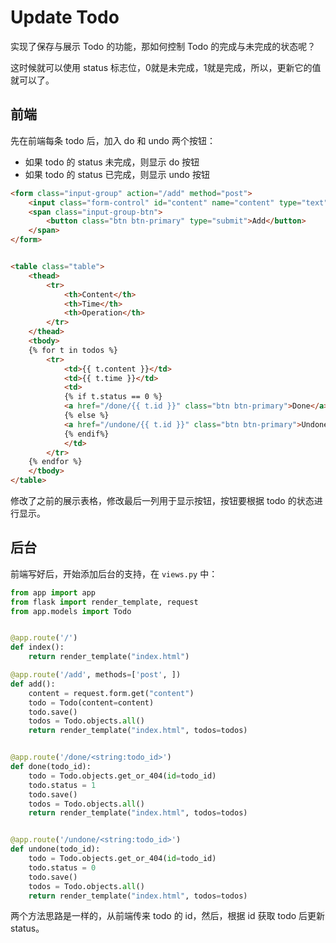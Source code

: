 # Update Todo

实现了保存与展示 Todo 的功能，那如何控制 Todo 的完成与未完成的状态呢？

这时候就可以使用 status 标志位，0就是未完成，1就是完成，所以，更新它的值就可以了。

## 前端

先在前端每条 todo 后，加入 do 和 undo 两个按钮：

- 如果 todo 的 status 未完成，则显示 do 按钮
- 如果 todo 的 status 已完成，则显示 undo 按钮

```html
<form class="input-group" action="/add" method="post">
    <input class="form-control" id="content" name="content" type="text" value="">
    <span class="input-group-btn">
        <button class="btn btn-primary" type="submit">Add</button>
    </span>
</form>


<table class="table">
    <thead>
        <tr>
            <th>Content</th>
            <th>Time</th>
            <th>Operation</th>
        </tr>
    </thead>
    <tbody>
    {% for t in todos %}
        <tr>
            <td>{{ t.content }}</td>
            <td>{{ t.time }}</td>
            <td>
            {% if t.status == 0 %}
            <a href="/done/{{ t.id }}" class="btn btn-primary">Done</a>
            {% else %}
            <a href="/undone/{{ t.id }}" class="btn btn-primary">Undone</a>
            {% endif%}
            </td>
        </tr>
    {% endfor %}
    </tbody>
</table>
```

修改了之前的展示表格，修改最后一列用于显示按钮，按钮要根据 todo 的状态进行显示。

## 后台

前端写好后，开始添加后台的支持，在 `views.py` 中：

```python
from app import app
from flask import render_template, request
from app.models import Todo


@app.route('/')
def index():
    return render_template("index.html")

@app.route('/add', methods=['post', ])
def add():
    content = request.form.get("content")
    todo = Todo(content=content)
    todo.save()
    todos = Todo.objects.all()
    return render_template("index.html", todos=todos)


@app.route('/done/<string:todo_id>')
def done(todo_id):
    todo = Todo.objects.get_or_404(id=todo_id)
    todo.status = 1
    todo.save()
    todos = Todo.objects.all()
    return render_template("index.html", todos=todos)


@app.route('/undone/<string:todo_id>')
def undone(todo_id):
    todo = Todo.objects.get_or_404(id=todo_id)
    todo.status = 0
    todo.save()
    todos = Todo.objects.all()
    return render_template("index.html", todos=todos)
```

两个方法思路是一样的，从前端传来 todo 的 id，然后，根据 id 获取 todo 后更新 status。
